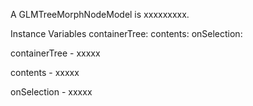 A GLMTreeMorphNodeModel is xxxxxxxxx.Instance Variables	containerTree:		<Object>	contents:		<Object>	onSelection:		<Object>containerTree	- xxxxxcontents	- xxxxxonSelection	- xxxxx